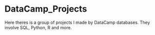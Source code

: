 # DataCamp_Projects

Here theres is a group of projects I made by DataCamp databases. They involve SQL, Python, R and more.
